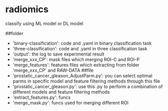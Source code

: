 # radiomics
classify using ML model or DL model

##folder
  - 'binary-classification': code and .yaml in binary classification task
  - 'three-classification': code and .yaml in three classification task
  - 'output': the log to save experimental result
  - 'merge_xxx_CP': mask files which merging ROI-C and ROI-P
  - 'merge_features': features files  which extracting from folder 'merge_xxx_CP' and RAW-DATA
##file
  - 'prostatic_cancer_gleason_AdjustParm.py': you can select optimal parms in specific model and feature filtering methods through this file
  - 'prostatic_cancer_gleason.py': use this .py to perform a combination of different models and feature filtering methods
  - 'extract_features.py': funcs
  - 'merge_mask.py': funcs used for merging different ROI
